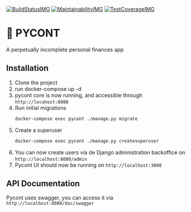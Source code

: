 [![BuildStatusIMG][]][BuildStatus] [![MaintainabilityIMG][]][Maintainability] [![TestCoverageIMG][]][TestCoverage]

# 🍺 PYCONT

A perpetually incomplete personal finances app

## Installation

1. Clone the project
2. run docker-compose up -d
3. pycont core is now running, and accessible through `http://locahost:8080`
4. Run initial migrations
    ```sh
    docker-compose exec pycont ./manage.py migrate
    ```
5. Create a superuser
    ```sh
    docker-compose exec pycont ./manage.py createsuperuser
    ```
6. You can now create users via de Django administration backoffice on `http://localhost:8080/admin`
7. Pycont UI should now be running on `http://localhost:3000`

## API Documentation

Pycont uses swagger, you can access it via `http://localhost:8080/doc/swagger`

[BuildStatusIMG]: https://travis-ci.org/sieira/pycont.png?branch=master 
[BuildStatus]: https://travis-ci.org/sieira/pycont
[MaintainabilityIMG]: https://api.codeclimate.com/v1/badges/4578991db8bc4049a8e1/maintainability
[Maintainability]: https://codeclimate.com/github/sieira/pycont/maintainability
[TestCoverageIMG]: https://api.codeclimate.com/v1/badges/4578991db8bc4049a8e1/test_coverage
[TestCoverage]: https://codeclimate.com/github/sieira/pycont/test_coverage
